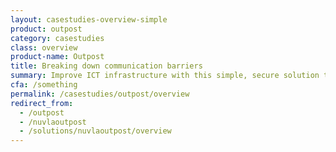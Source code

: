 ```yaml
---
layout: casestudies-overview-simple
product: outpost
category: casestudies
class: overview
product-name: Outpost
title: Breaking down communication barriers
summary: Improve ICT infrastructure with this simple, secure solution that ensures the delivery of up-to-date  content to any location.
cfa: /something
permalink: /casestudies/outpost/overview
redirect_from:
  - /outpost
  - /nuvlaoutpost
  - /solutions/nuvlaoutpost/overview
---
```

